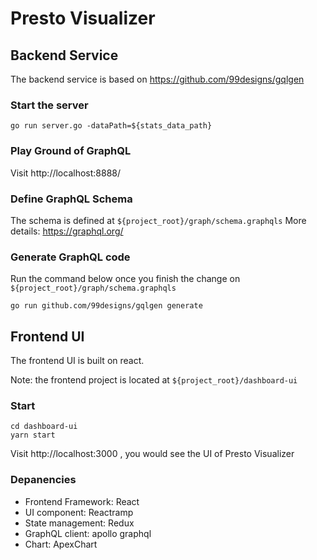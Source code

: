 # Presto Visualizer 

## Backend Service
The backend service is based on https://github.com/99designs/gqlgen

### Start the server
```shell
go run server.go -dataPath=${stats_data_path}
```

### Play Ground of GraphQL
Visit http://localhost:8888/


### Define GraphQL Schema
The schema is defined at `${project_root}/graph/schema.graphqls`
More details: https://graphql.org/

### Generate GraphQL code
Run the command below once you finish the change on `${project_root}/graph/schema.graphqls`

```shell
go run github.com/99designs/gqlgen generate
```


## Frontend UI
The frontend UI is built on react.

Note: the frontend project is located at `${project_root}/dashboard-ui`

### Start 

```shell
cd dashboard-ui
yarn start
```
Visit http://localhost:3000 , you would see the UI of Presto Visualizer


### Depanencies

* Frontend Framework: React
* UI component: Reactramp
* State management: Redux
* GraphQL client: apollo graphql
* Chart: ApexChart
 